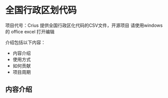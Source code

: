 全国行政区划代码
================
项目代号：Crius
提供全国行政区化代码的CSV文件，开源项目
请使用windows 的 office excel 打开编辑

介绍包括以下内容：
+ 内容介绍
+ 使用方式
+ 如何贡献
+ 项目周期


内容介绍
--------
